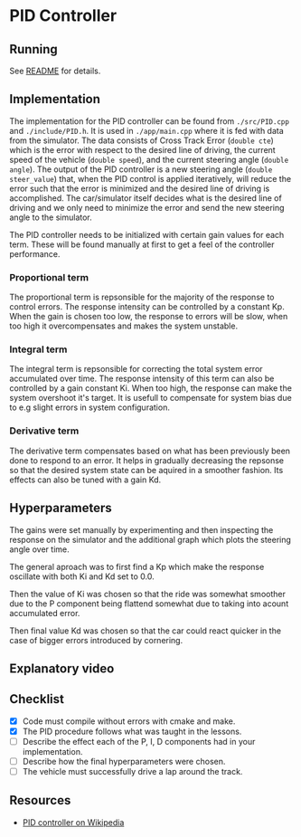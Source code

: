 # PID Controller

>

## Running

See [README](./README.md) for details.

## Implementation

The implementation for the PID controller can be found from `./src/PID.cpp` and `./include/PID.h`. It is used in `./app/main.cpp` where it is fed with data from the simulator. The data consists of Cross Track Error (```double cte```) which is the error with respect to the desired line of driving, the current speed of the vehicle (```double speed```), and the current steering angle (```double angle```). The output of the PID controller is a new steering angle (```double steer_value```) that, when the PID control is applied iteratively, will reduce the error such that the error is minimized and the desired line of driving is accomplished. The car/simulator itself decides what is the desired line of driving and we only need to minimize the error and send the new steering angle to the simulator.

The PID controller needs to be initialized with certain gain values for each term. These will be found manually at first to get a feel of the controller performance.

### Proportional term

The proportional term is repsonsible for the majority of the response to control errors. The response intensity can be controlled by a constant Kp. When the gain is chosen too low, the response to errors will be slow, when too high it overcompensates and makes the system unstable.
### Integral term

The integral term is repsonsible for correcting the total system error accumulated over time. The response intensity of this term can also be controlled by a gain constant Ki.
When too high, the response can make the system overshoot it's target. It is usefull to compensate for system bias due to e.g slight errors in system configuration.
### Derivative term

The derivative term compensates based on what has been previously been done to respond to an error. It helps in gradually decreasing the repsonse so that the desired system state can be aquired in a smoother fashion. Its effects can also be tuned with a gain Kd.

## Hyperparameters

The gains were set manually by experimenting and then inspecting the response on the simulator and the additional graph which plots the steering angle over time.

The general aproach was to first find a Kp which make the response oscillate with both Ki and Kd set to 0.0.

Then the value of Ki was chosen so that the ride was somewhat smoother due to the P component being flattend somewhat due to taking into acount accumulated error.

Then final value Kd was chosen so that the car could react quicker in the case of bigger errors introduced by cornering.

## Explanatory video

## Checklist

- [x] Code must compile without errors with cmake and make.
- [x] The PID procedure follows what was taught in the lessons.
- [ ] Describe the effect each of the P, I, D components had in your implementation.
- [ ] Describe how the final hyperparameters were chosen.
- [ ] The vehicle must successfully drive a lap around the track.

## Resources

- [PID controller on Wikipedia](https://en.wikipedia.org/wiki/PID_controller)